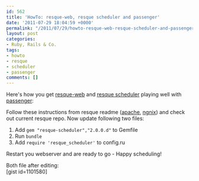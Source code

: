 ```yaml
---
id: 562
title: 'HowTo: resque-web, resque scheduler and passenger'
date: '2011-07-29 18:04:59 +0000'
permalink: "/2011/07/29/howto-resque-web-resque-scheduler-and-passenger/"
layout: post
categories:
- Ruby, Rails & Co.
tags:
- howto
- resque
- scheduler
- passenger
comments: []
---
```

Here's how you get [resque-web](https://github.com/defunkt/resque) and [resque scheduler](https://github.com/bvandenbos/resque-scheduler) playing well with [passenger](http://www.modrails.com/):

Follow these instructions from resque readme ([apache](http://www.modrails.com/documentation/Users%20guide%20Apache.html#_deploying_a_rack_based_ruby_application), [ngnix](http://www.modrails.com/documentation/Users%20guide%20Nginx.html#deploying_a_rack_app)) and check out current resque repo. Now update following two files:  
1. Add `gem "resque-scheduler","2.0.0.d"` to Gemfile  
2. Run `bundle`  
3. Add `require 'resque_scheduler'` to config.ru

Restart you webserver and are ready to go - Happy scheduling!

Both file after editing:  
[gist id=1101580]